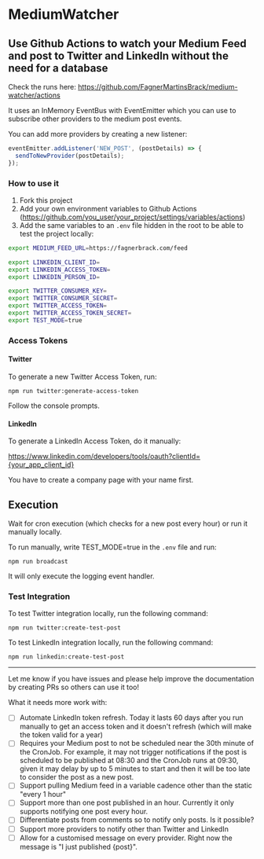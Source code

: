 # MediumWatcher
## Use Github Actions to watch your Medium Feed and post to Twitter and LinkedIn without the need for a database

Check the runs here: https://github.com/FagnerMartinsBrack/medium-watcher/actions

It uses an InMemory EventBus with EventEmitter which you can use to subscribe other providers to the medium post events.

You can add more providers by creating a new listener:

```javascript
eventEmitter.addListener('NEW_POST', (postDetails) => {
  sendToNewProvider(postDetails);
});
```

### How to use it

1. Fork this project
2. Add your own environment variables to Github Actions (https://github.com/you_user/your_project/settings/variables/actions)
3. Add the same variables to an `.env` file hidden in the root to be able to test the project locally:

```sh
export MEDIUM_FEED_URL=https://fagnerbrack.com/feed

export LINKEDIN_CLIENT_ID=
export LINKEDIN_ACCESS_TOKEN=
export LINKEDIN_PERSON_ID=

export TWITTER_CONSUMER_KEY=
export TWITTER_CONSUMER_SECRET=
export TWITTER_ACCESS_TOKEN=
export TWITTER_ACCESS_TOKEN_SECRET=
export TEST_MODE=true
```

### Access Tokens

#### Twitter

To generate a new Twitter Access Token, run:

```
npm run twitter:generate-access-token
```

Follow the console prompts.

#### LinkedIn

To generate a LinkedIn Access Token, do it manually:

https://www.linkedin.com/developers/tools/oauth?clientId={your_app_client_id}

You have to create a company page with your name first.

## Execution

Wait for cron execution (which checks for a new post every hour) or run it manually locally.

To run manually, write TEST_MODE=true in the `.env` file and run:

```
npm run broadcast
```

It will only execute the logging event handler.

### Test Integration

To test Twitter integration locally, run the following command:

```
npm run twitter:create-test-post
```

To test LinkedIn integration locally, run the following command:

```
npm run linkedin:create-test-post
```

----

Let me know if you have issues and please help improve the documentation by creating PRs so others can use it too!

What it needs more work with:

- [ ] Automate LinkedIn token refresh. Today it lasts 60 days after you run manually to get an access token and it doesn't refresh (which will make the token valid for a year)
- [ ] Requires your Medium post to not be scheduled near the 30th minute of the CronJob. For example, it may not trigger notifications if the post is scheduled to be published at 08:30 and the CronJob runs at 09:30, given it may delay by up to 5 minutes to start and then it will be too late to consider the post as a new post.
- [ ] Support pulling Medium feed in a variable cadence other than the static "every 1 hour"
- [ ] Support more than one post published in an hour. Currently it only supports notifying one post every hour.
- [ ] Differentiate posts from comments so to notify only posts. Is it possible?
- [ ] Support more providers to notify other than Twitter and LinkedIn
- [ ] Allow for a customised message on every provider. Right now the message is "I just published {post}".
